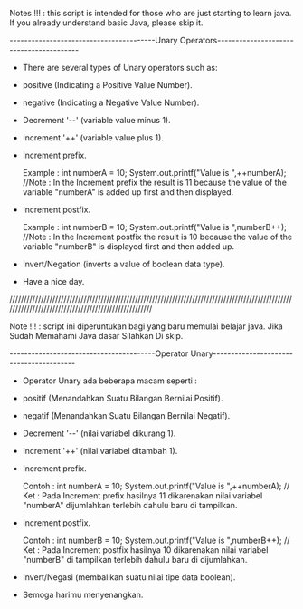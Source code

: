 Notes !!! : this script is intended for those who are just starting to learn java. If you already understand basic Java, please skip it.

----------------------------------------Unary Operators----------------------------------------

- There are several types of Unary operators such as:

- positive (Indicating a Positive Value Number).

- negative (Indicating a Negative Value Number).

- Decrement '--' (variable value minus 1).

- Increment '++' (variable value plus 1).

- Increment prefix.
  
    Example : int numberA = 10;
              System.out.printf("Value is ",++numberA);
              //Note : In the Increment prefix the result is 11 because the value of the variable "numberA" is added up first and then displayed. 

- Increment postfix. 

    Example : int numberB = 10;
              System.out.printf("Value is ",numberB++);
              //Note : In the Increment postfix the result is 10 because the value of the variable "numberB" is displayed first and then added up.
              
- Invert/Negation (inverts a value of boolean data type).

- Have a nice day.

/////////////////////////////////////////////////////////////////////////////////////////////////////////////////////////////////////////////////////

Note !!! : script ini diperuntukan bagi yang baru memulai belajar java. Jika Sudah Memahami Java dasar Silahkan Di skip.

----------------------------------------Operator Unary----------------------------------------

- Operator Unary ada beberapa macam seperti :

- positif (Menandahkan Suatu Bilangan Bernilai Positif).

- negatif (Menandahkan Suatu Bilangan Bernilai Negatif).

- Decrement '--' (nilai variabel dikurang 1).

- Increment '++' (nilai variabel ditambah 1).

- Increment prefix.
  
    Contoh :  int numberA = 10;
              System.out.printf("Value is ",++numberA);
              // Ket : Pada Increment prefix hasilnya 11 dikarenakan nilai variabel "numberA" dijumlahkan terlebih dahulu baru di tampilkan.

- Increment postfix. 

    Contoh :  int numberB = 10;
              System.out.printf("Value is ",numberB++);
              // Ket : Pada Increment postfix hasilnya 10 dikarenakan nilai variabel "numberB" di tampilkan terlebih dahulu baru di dijumlahkan.
              
- Invert/Negasi (membalikan suatu nilai tipe data boolean).

- Semoga harimu menyenangkan.

